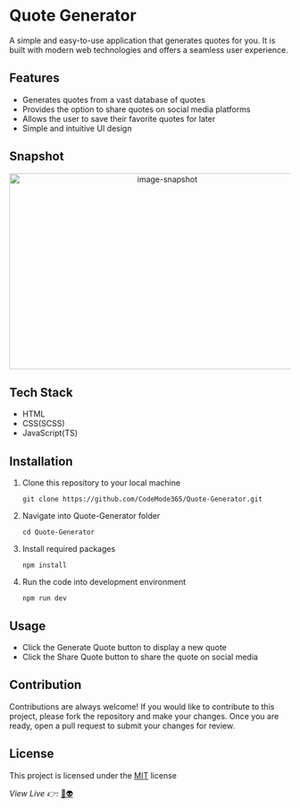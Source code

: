 # Quote Generator
A simple and easy-to-use application that generates quotes for you. It is built with modern web technologies and offers a seamless user experience.

## Features
* Generates quotes from a vast database of quotes
* Provides the option to share quotes on social media platforms
* Allows the user to save their favorite quotes for later
* Simple and intuitive UI design

## Snapshot
<p align="center">
  <img src="https://i.postimg.cc/W3VBJqMq/Screenshot-66.png" height="350" width="550" alt="image-snapshot">
</p>

## Tech Stack
* HTML
* CSS(SCSS)
* JavaScript(TS)

## Installation
1. Clone this repository to your local machine
    ``` 
    git clone https://github.com/CodeMode365/Quote-Generator.git 
    ```
1. Navigate into Quote-Generator folder
    ``` 
    cd Quote-Generator 
    ```
1. Install required packages
    ```
    npm install
    ```
1. Run the code into development environment
    ```
    npm run dev 
    ```

## Usage
* Click the Generate Quote button to display a new quote
* Click the Share Quote button to share the quote on social media

## Contribution
Contributions are always welcome! If you would like to contribute to this project, please fork the repository and make your changes. Once you are ready, open a pull request to submit your changes for review.

## License
This project is licensed under the [MIT](https://opensource.org/licenses/MIT) license

*View Live 👉:* [🚀👽](https://quote-gen-codemode365.netlify.app/)

